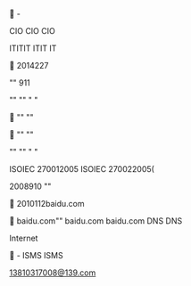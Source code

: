  


 - 
 
 CIO  CIO  CIO 



           


 



    
 ITITIT ITIT 
 IT 
    


            


  
   
     


 
   
   


  
   
  
  


 
   
   


 
  
     


 



  
 



 2014227 
  
  
  
  


   
      


    
 ""   911   


 
     
 


 
   
  


    
  
 "" "" " "


 "" ""  
     



 
 

   

 
 

   

   

   


           


 "" ""
  
 "" ""
 " "
  


   
  
  ISOIEC 270012005
ISOIEC 270022005( 




 
 2008910 "" 


 2010112baidu.com 


 baidu.com"" baidu.com  baidu.com
 DNS DNS 


 




 

 
Internet






 

 


             

 - ISMS
 ISMS 
  


               


     
    
  


 
 13810317008@139.com

